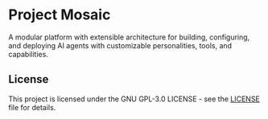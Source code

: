 # Project Mosaic

A modular platform with extensible architecture for building, configuring, and deploying AI agents with customizable personalities, tools, and capabilities.

## License

This project is licensed under the GNU GPL-3.0 LICENSE - see the [LICENSE](LICENSE) file for details.
